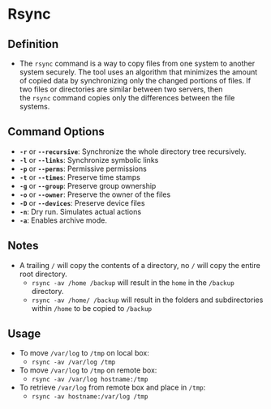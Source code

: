 # Rsync

## Definition  

- The `rsync` command is a way to copy files from one system to another system securely. The tool uses an algorithm that minimizes the amount of copied data by synchronizing only the changed portions of files. If two files or directories are similar between two servers, then the `rsync` command copies only the differences between the file systems.

## Command Options

- **`-r`** or **`--recursive`**: Synchronize the whole directory tree recursively.
- **`-l`** or **`--links`**: Synchronize symbolic links
- **`-p`** or **`--perms`**: Permissive permissions
- **`-t`** or **`--times`**: Preserve time stamps
- **`-g`** or **`--group`**: Preserve group ownership
- **`-o`** or **`--owner`**: Preserve the owner of the files
- **`-D`** or **`--devices`**: Preserve device files
- **`-n`**: Dry run. Simulates actual actions
- **`-a`**: Enables archive mode.

## Notes

- A trailing `/` will copy the contents of a directory, no `/` will copy the entire root directory.
  - `rsync -av /home /backup` will result in the `home` in the `/backup` directory.
  - `rsync -av /home/ /backup` will result in the folders and subdirectories within `/home` to be copied to `/backup`  

## Usage

- To move `/var/log` to `/tmp` on local box:
  - `rsync -av /var/log /tmp`
- To move `/var/log` to `/tmp` on remote box:
  - `rsync -av /var/log hostname:/tmp`
- To retrieve `/var/log` from remote box and place in `/tmp`:
  - `rsync -av hostname:/var/log /tmp`
